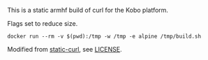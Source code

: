 This is a static armhf build of curl for the Kobo platform.

Flags set to reduce size.

`docker run --rm -v $(pwd):/tmp -w /tmp -e alpine /tmp/build.sh`

Modified from [static-curl](https://github.com/moparisthebest/static-curl), see [LICENSE](LICENSE).